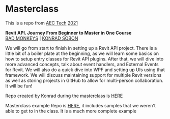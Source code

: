 # Masterclass
This is a repo from [AEC Tech](https://www.aectech.us/) [2021](https://www.aectech.us/workshops)

**Revit API. Journey From Beginner to Master in One Course**   
[BAD MONKEYS](https://www.badmonkeys.net/) | [KONRAD SOBON](https://www.linkedin.com/in/konrad-k-sobon-05457219/)   

We will go from start to finish in setting up a Revit API project. There is a little bit of a boiler plate at the beginning, as we will learn some basics on how to setup entry classes for Revit API plugins. After that, we will dive into more advanced concepts, talk about event handlers, and External Events for Revit. We will also do a quick dive into WPF and setting up UIs using that framework. We will discuss maintaining support for multiple Revit versions as well as storing projects in GitHub to allow for multi-person collaboration. It will be fun!

Repo created by Konrad during the masterclass is [HERE](https://github.com/ksobon/Masterclass)   

Masterclass example Repo is [HERE](https://github.com/ksobon/AECTech), it includes samples that we weren't able to get to in the class. It is a much more complete example   
